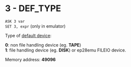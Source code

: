 # 3 - DEF_TYPE

`ASK 3 var`  
`SET 3, expr` (only in emulator)

Type of [default device](https://gafz.enterpriseforever.com/Dokumentacio/Konyvek/EXOS_2.1_technikal_information/exos/kernel/Ch11.html#F19):

**0**: non file handling device (eg. **TAPE**)  
**1**: file handling device (eg. **DISK**) or ep28emu FILEIO device.

Memory address: **49096**
